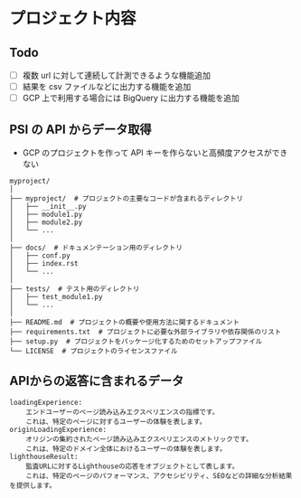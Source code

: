 # プロジェクト内容

## Todo

- [ ] 複数 url に対して連続して計測できるような機能追加
- [ ] 結果を csv ファイルなどに出力する機能を追加
- [ ] GCP 上で利用する場合には BigQuery に出力する機能を追加

## PSI の API からデータ取得

- GCP のプロジェクトを作って API キーを作らないと高頻度アクセスができない

```フォルダ構成
myproject/
│
├── myproject/  # プロジェクトの主要なコードが含まれるディレクトリ
│   ├── __init__.py
│   ├── module1.py
│   ├── module2.py
│   └── ...
│
├── docs/  # ドキュメンテーション用のディレクトリ
│   ├── conf.py
│   ├── index.rst
│   └── ...
│
├── tests/  # テスト用のディレクトリ
│   ├── test_module1.py
│   └── ...
│
├── README.md  # プロジェクトの概要や使用方法に関するドキュメント
├── requirements.txt  # プロジェクトに必要な外部ライブラリや依存関係のリスト
├── setup.py  # プロジェクトをパッケージ化するためのセットアップファイル
└── LICENSE  # プロジェクトのライセンスファイル
```

## APIからの返答に含まれるデータ

```
loadingExperience:
    エンドユーザーのページ読み込みエクスペリエンスの指標です。
    これは、特定のページに対するユーザーの体験を表します。
originLoadingExperience:
    オリジンの集約されたページ読み込みエクスペリエンスのメトリックです。
    これは、特定のドメイン全体におけるユーザーの体験を表します。
lighthouseResult:
    監査URLに対するLighthouseの応答をオブジェクトとして表します。
    これは、特定のページのパフォーマンス、アクセシビリティ、SEOなどの詳細な分析結果を提供します。
```